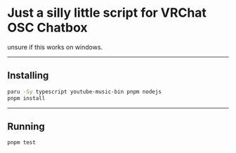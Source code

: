 # Just a silly little script for VRChat OSC Chatbox

unsure if this works on windows.

---
## Installing
```bash
paru -Sy typescript youtube-music-bin pnpm nodejs
pnpm install
```
---
## Running
```bash
pnpm test
```
